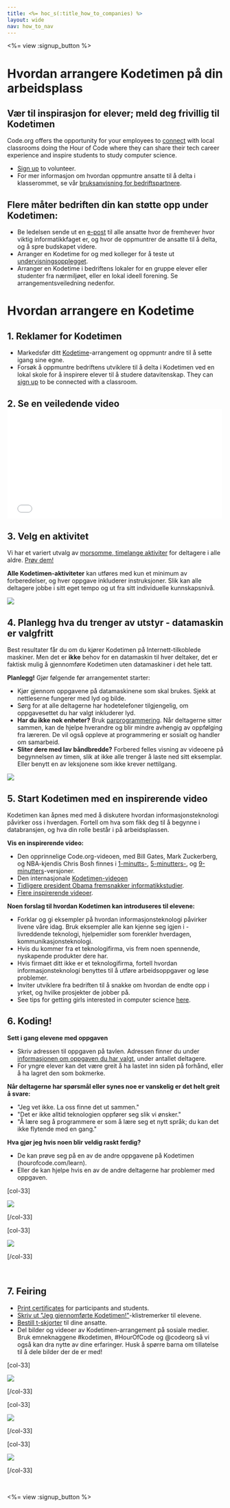 ```yaml
---
title: <%= hoc_s(:title_how_to_companies) %>
layout: wide
nav: how_to_nav
---
```

<%= view :signup_button %>

# Hvordan arrangere Kodetimen på din arbeidsplass

## Vær til inspirasjon for elever; meld deg frivillig til Kodetimen

Code.org offers the opportunity for your employees to [connect](<%= codeorg_url('/volunteer') %>) with local classrooms doing the Hour of Code where they can share their tech career experience and inspire students to study computer science.

- [Sign up](<%= codeorg_url('/volunteer') %>) to volunteer.
- For mer informasjon om hvordan oppmuntre ansatte til å delta i klasserommet, se vår [bruksanvisning for bedriftspartnere](<%= localized_file('/files/hoc-corporate-toolkit.pdf') %>).

## Flere måter bedriften din kan støtte opp under Kodetimen:

- Be ledelsen sende ut en [e-post](<%= resolve_url('/promote/resources#sample-emails') %>) til alle ansatte hvor de fremhever hvor viktig informatikkfaget er, og hvor de oppmuntrer de ansatte til å delta, og å spre budskapet videre.
- Arranger en Kodetime for og med kolleger for å teste ut [undervisningsopplegget](<%= resolve_url('/learn') %>).
- Arranger en Kodetime i bedriftens lokaler for en gruppe elever eller studenter fra nærmiljøet, eller en lokal ideell forening. Se arrangementsveiledning nedenfor.

# Hvordan arrangere en Kodetime

## 1. Reklamer for Kodetimen

- Markedsfør ditt [Kodetime](<%= resolve_url('/promote') %>)-arrangement og oppmuntr andre til å sette igang sine egne.
- Forsøk å oppmuntre bedriftens utviklere til å delta i Kodetimen ved en lokal skole for å inspirere elever til å studere datavitenskap. They can [sign up](<%= codeorg_url('/volunteer/engineer') %>) to be connected with a classroom.

## 2. Se en veiledende video <iframe width="500" height="255" src="//www.youtube.com/embed/SrnvvWDm73k" frameborder="0" allowfullscreen mark="crwd-mark"></iframe> 

## 3. Velg en aktivitet

Vi har et variert utvalg av [morsomme, timelange aktiviter](<%= resolve_url('/learn') %>) for deltagere i alle aldre. [Prøv dem!](<%= resolve_url('/learn') %>)

**Alle Kodetimen-aktiviteter** kan utføres med kun et minimum av forberedelser, og hver oppgave inkluderer instruksjoner. Slik kan alle deltagere jobbe i sitt eget tempo og ut fra sitt individuelle kunnskapsnivå.

[![](/images/fit-700/tutorials.png)](<%= resolve_url('/learn') %>)

## 4. Planlegg hva du trenger av utstyr - datamaskin er valgfritt

Best resultater får du om du kjører Kodetimen på Internett-tilkoblede maskiner. Men det er **ikke** behov for en datamaskin til hver deltaker, det er faktisk mulig å gjennomføre Kodetimen uten datamaskiner i det hele tatt.

**Planlegg!** Gjør følgende før arrangementet starter:

- Kjør gjennom oppgavene på datamaskinene som skal brukes. Sjekk at nettleserne fungerer med lyd og bilde.
- Sørg for at alle deltagerne har hodetelefoner tilgjengelig, om oppgavesettet du har valgt inkluderer lyd.
- **Har du ikke nok enheter?** Bruk [parprogrammering](https://www.youtube.com/watch?v=vgkahOzFH2Q). Når deltagerne sitter sammen, kan de hjelpe hverandre og blir mindre avhengig av oppfølging fra læreren. De vil også oppleve at programmering er sosialt og handler om samarbeid.
- **Sliter dere med lav båndbredde?** Forbered felles visning av videoene på begynnelsen av timen, slik at ikke alle trenger å laste ned sitt eksemplar. Eller benytt en av leksjonene som ikke krever nettilgang.

<img src="/images/fit-350/group_ipad.jpg" />

## 5. Start Kodetimen med en inspirerende video

Kodetimen kan åpnes med med å diskutere hvordan informasjonsteknologi påvirker oss i hverdagen. Fortell om hva som fikk deg til å begynne i databransjen, og hva din rolle består i på arbeidsplassen.

**Vis en inspirerende video:**

- Den opprinnelige Code.org-videoen, med Bill Gates, Mark Zuckerberg, og NBA-kjendis Chris Bosh finnes i [1-minutts-](https://www.youtube.com/watch?v=qYZF6oIZtfc), [5-minutters-](https://www.youtube.com/watch?v=nKIu9yen5nc), og [9-minutters](https://www.youtube.com/watch?v=dU1xS07N-FA)-versjoner.
- Den internasjonale [Kodetimen-videoen](https://www.youtube.com/watch?v=KsOIlDT145A)
- [Tidligere president Obama fremsnakker informatikkstudier](https://www.youtube.com/watch?v=6XvmhE1J9PY).
- [Flere inspirerende videoer](https://www.youtube.com/playlist?list=PLzdnOPI1iJNfpD8i4Sx7U0y2MccnrNZuP).

**Noen forslag til hvordan Kodetimen kan introduseres til elevene:**

- Forklar og gi eksempler på hvordan informasjonsteknologi påvirker livene våre idag. Bruk eksempler alle kan kjenne seg igjen i - livreddende teknologi, hjelpemidler som forenkler hverdagen, kommunikasjonsteknologi.
- Hvis du kommer fra et teknologifirma, vis frem noen spennende, nyskapende produkter dere har.
- Hvis firmaet ditt ikke er et teknologifirma, fortell hvordan informasjonsteknologi benyttes til å utføre arbeidsoppgaver og løse problemer.
- Inviter utviklere fra bedriften til å snakke om hvordan de endte opp i yrket, og hvilke prosjekter de jobber på.
- See tips for getting girls interested in computer science [here](<%= codeorg_url('/girls') %>).

## 6. Koding!

**Sett i gang elevene med oppgaven**

- Skriv adressen til oppgaven på tavlen. Adressen finner du under [informasjonen om oppgaven du har valgt](<%= resolve_url('/learn') %>), under antallet deltagere.
- For yngre elever kan det være greit å ha lastet inn siden på forhånd, eller å ha lagret den som bokmerke.

**Når deltagerne har spørsmål eller synes noe er vanskelig er det helt greit å svare:**

- "Jeg vet ikke. La oss finne det ut sammen."
- "Det er ikke alltid teknologien oppfører seg slik vi ønsker."
- "Å lære seg å programmere er som å lære seg et nytt språk; du kan det ikke flytende med en gang."

**Hva gjør jeg hvis noen blir veldig raskt ferdig?**

- De kan prøve seg på en av de andre oppgavene på Kodetimen (hourofcode.com/learn).
- Eller de kan hjelpe hvis en av de andre deltagerne har problemer med oppgaven.

[col-33]

![](/images/fit-250/highschoolgirls.jpeg)

[/col-33]

[col-33]

![](/images/fit-300/group_ar.jpg)

[/col-33]

<p style="clear:both">&nbsp;</p>

## 7. Feiring

- [Print certificates](<%= codeorg_url('/certificates') %>) for participants and students.
- [Skriv ut "Jeg gjennomførte Kodetimen!"](<%= resolve_url('/promote/resources#stickers') %>)-klistremerker til elevene.
- [Bestill t-skjorter](http://blog.code.org/post/132608499493/hour-of-code-shirts-and-more) til dine ansatte.
- Del bilder og videoer av Kodetimen-arrangement på sosiale medier. Bruk emneknaggene #kodetimen, #HourOfCode og @codeorg så vi også kan dra nytte av dine erfaringer. Husk å spørre barna om tillatelse til å dele bilder der de er med!

[col-33]

![](/images/fit-250/celebrate2.jpeg)

[/col-33]

[col-33]

![](/images/fit-260/highlight-certificates.jpg)

[/col-33]

[col-33]

![](/images/fit-300/boy-certificate.jpg)

[/col-33]

<p style="clear:both">&nbsp;</p>

<%= view :signup_button %>